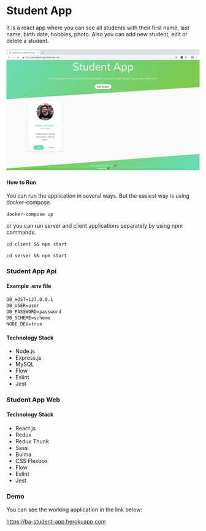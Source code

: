 # Student App

It is a react app where you can see all students with their first name, last name, birth
date, hobbies, photo. Also you can add new student, edit or delete a student.

![alt text](./screenshot.png 'Screenshot')

#### How to Run

You can run the application in several ways. But the easiest way is using docker-compose.

```
docker-compose up
```

or you can run server and client applications separately by using npm commands.

```
cd client && npm start
```

```
cd server && npm start
```

### Student App Api

#### Example .env file

```
DB_HOST=127.0.0.1
DB_USER=user
DB_PASSWORD=password
DB_SCHEME=scheme
NODE_DEV=true
```

#### Technology Stack

-   Node.js
-   Express.js
-   MySQL
-   Flow
-   Eslint
-   Jest

### Student App Web

#### Technology Stack

-   React.js
-   Redux
-   Redux Thunk
-   Sass
-   Bulma
-   CSS Flexbox
-   Flow
-   Eslint
-   Jest

### Demo

You can see the working application in the link below:

https://ba-student-app.herokuapp.com
